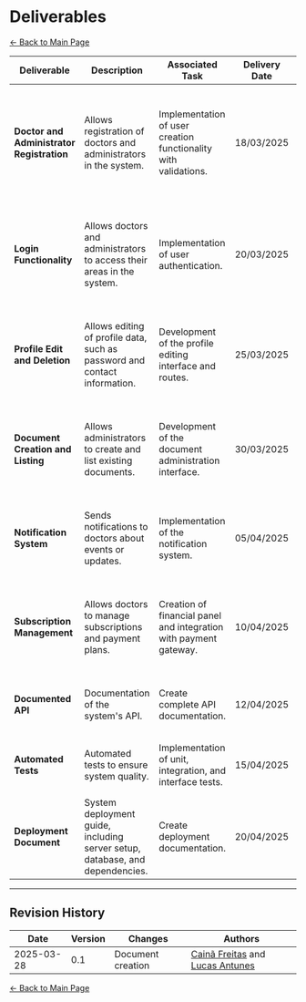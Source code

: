 
# **Deliverables**

[← Back to Main Page](../../index.md)

| Deliverable                                     | Description                                                                  | Associated Task                                                   | Delivery Date | Format                                                  | Acceptance Criteria                                                                                               |
| ----------------------------------------------- | ---------------------------------------------------------------------------- | ----------------------------------------------------------------- | ------------- | ------------------------------------------------------- | ----------------------------------------------------------------------------------------------------------------- |
| **Doctor and Administrator Registration** | Allows registration of doctors and administrators in the system.             | Implementation of user creation functionality with validations.   | 18/03/2025    | Source code, integration tests, API documentation.      | User can register successfully. Validations for CPF, email, and password. Unit tests cover the registration flow. |
| **Login Functionality**                   | Allows doctors and administrators to access their areas in the system.       | Implementation of user authentication.                            | 20/03/2025    | Source code, integration tests, API documentation.      | Successful login with authentication token. Error messages for failures. Security tests against attacks.          |
| **Profile Edit and Deletion**             | Allows editing of profile data, such as password and contact information.    | Development of the profile editing interface and routes.          | 25/03/2025    | Source code, interface prototypes, functionality tests. | User can update their information. Data validation. Notification to user upon update.                             |
| **Document Creation and Listing**         | Allows administrators to create and list existing documents.                 | Development of the document administration interface.             | 30/03/2025    | Source code, interface prototypes, tests.               | Administrator can create document. Document appears in the listing. Filters working in the interface.             |
| **Notification System**                   | Sends notifications to doctors about events or updates.                      | Implementation of the notification system.                        | 05/04/2025    | Source code, integration documentation.                 | Automatic notifications based on events. Tests ensure message consistency.                                        |
| **Subscription Management**               | Allows doctors to manage subscriptions and payment plans.                    | Creation of financial panel and integration with payment gateway. | 10/04/2025    | Source code, integration tests, API documentation.      | Doctor can view and modify plan. Correct integration with the payment gateway.                                    |
| **Documented API**                        | Documentation of the system's API.                                           | Create complete API documentation.                                | 12/04/2025    | Markdown or Swagger document.                           | Complete documentation with examples. Publicly available.                                                         |
| **Automated Tests**                       | Automated tests to ensure system quality.                                    | Implementation of unit, integration, and interface tests.         | 15/04/2025    | Test scripts, coverage reports.                         | Coverage of at least 80%. Tests run in CI/CD environment.                                                         |
| **Deployment Document**                   | System deployment guide, including server setup, database, and dependencies. | Create deployment documentation.                                  | 20/04/2025    | Markdown or PDF document.                               | Complete deployment guide with no errors. Tested in production environment.                                       |

---

## **Revision History**

| Date       | Version | Changes                           | Authors |
| ---------- | ------- | --------------------------------- | ------- |
| 2025-03-28 | 0.1     | Document creation                 | [Cainã Freitas](https://github.com/freitasc) and [Lucas Antunes](https://github.com/LucasGSAntunes)        |

[← Back to Main Page](../../index.md)
